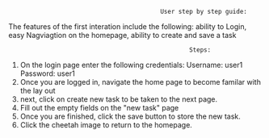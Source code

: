                                               User step by step guide: 
The features of the first interation include the following: ability to Login, easy Nagviagtion on the homepage, ability to create and save a task
                                                      
                                                      Steps: 
1. On the login page enter the following credentials: Username: user1 Password: user1 
2. Once you are logged in, navigate the home page to become familar with the lay out
3. next, click on create new task to be taken to the next page.
4. Fill out the empty fields on the "new task" page
5. Once you are finished, click the save button to store the new task. 
6. Click the cheetah image to return to the homepage. 
